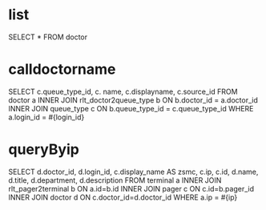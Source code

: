 list
===
SELECT * FROM doctor

calldoctorname
===
SELECT
	c.queue_type_id,
	c. name,
	c.displayname,
	c.source_id
FROM
	doctor a
INNER JOIN rlt_doctor2queue_type b ON b.doctor_id = a.doctor_id
INNER JOIN queue_type c ON b.queue_type_id = c.queue_type_id
WHERE
	a.login_id = #{login_id}

queryByip
===
SELECT 
	d.doctor_id,
	d.login_id,
	c.display_name AS zsmc,
	c.ip,
	c.id,
	d.name,
	d.title,
	d.department,
	d.description FROM terminal a INNER JOIN rlt_pager2terminal b ON a.id=b.id
INNER JOIN pager c ON c.id=b.pager_id
INNER JOIN doctor d ON c.doctor_id=d.doctor_id
WHERE
	a.ip  = #{ip}